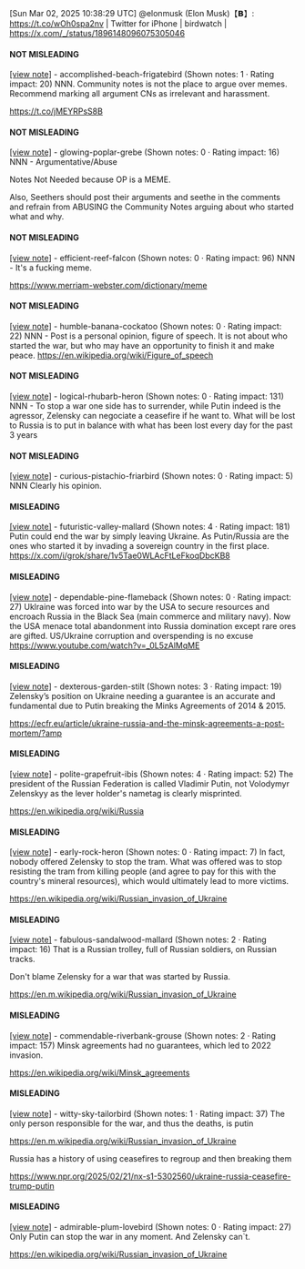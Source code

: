 [Sun Mar 02, 2025 10:38:29 UTC] @elonmusk (Elon Musk)【𝗕】: https://t.co/wOh0spa2nv | Twitter for iPhone | birdwatch | https://x.com/_/status/1896148096075305046

#### NOT MISLEADING

[[view note]](https://x.com/i/birdwatch/n/1896256081120186445) - accomplished-beach-frigatebird (Shown notes: 1 · Rating impact: 20)
NNN. Community notes is not the place to argue over memes. Recommend marking all argument CNs as irrelevant and harassment.

https://t.co/jMEYRPsS8B

#### NOT MISLEADING

[[view note]](https://x.com/i/birdwatch/n/1896240076314841266) - glowing-poplar-grebe (Shown notes: 0 · Rating impact: 16)
NNN - Argumentative/Abuse

Notes Not Needed because OP is a MEME. 

Also, Seethers should post their arguments and seethe in the comments and refrain from ABUSING the Community Notes arguing about who started what and why. 

#### NOT MISLEADING

[[view note]](https://x.com/i/birdwatch/n/1896225213936701466) - efficient-reef-falcon (Shown notes: 0 · Rating impact: 96)
NNN - It's a fucking meme.

https://www.merriam-webster.com/dictionary/meme

#### NOT MISLEADING

[[view note]](https://x.com/i/birdwatch/n/1896189653830479872) - humble-banana-cockatoo (Shown notes: 0 · Rating impact: 22)
NNN - Post is a personal opinion, figure of speech. It is not about who started the war, but who may have an opportunity to finish it and make peace. 
https://en.wikipedia.org/wiki/Figure_of_speech

#### NOT MISLEADING

[[view note]](https://x.com/i/birdwatch/n/1896174275419087162) - logical-rhubarb-heron (Shown notes: 0 · Rating impact: 131)
NNN - To stop a war one side has to surrender, while Putin indeed is the agressor, Zelensky can negociate a ceasefire if he want to. What will be lost to Russia is to put in balance with what has been lost every day for the past 3 years

#### NOT MISLEADING

[[view note]](https://x.com/i/birdwatch/n/1896170460531896604) - curious-pistachio-friarbird (Shown notes: 0 · Rating impact: 5)
NNN Clearly his opinion.

#### MISLEADING

[[view note]](https://x.com/i/birdwatch/n/1896254938411626586) - futuristic-valley-mallard (Shown notes: 4 · Rating impact: 181)
Putin could end the war by simply leaving Ukraine. As Putin/Russia are the ones who started it by invading a sovereign country in the first place.
https://x.com/i/grok/share/1v5Tae0WLAcFtLeFkoqDbcKB8

#### MISLEADING

[[view note]](https://x.com/i/birdwatch/n/1896233154085826991) - dependable-pine-flameback (Shown notes: 0 · Rating impact: 27)
Uklraine was forced into war by the USA to secure resources and encroach Russia in the Black Sea (main commerce and military navy). Now the USA menace total abandonment into Russia domination except rare ores are gifted. US/Ukraine corruption and overspending is no excuse https://www.youtube.com/watch?v=_0L5zAlMqME

#### MISLEADING

[[view note]](https://x.com/i/birdwatch/n/1896197730835234870) - dexterous-garden-stilt (Shown notes: 3 · Rating impact: 19)
Zelensky’s position on Ukraine needing a guarantee is an accurate and fundamental due to Putin breaking the Minks Agreements of 2014 & 2015.

https://ecfr.eu/article/ukraine-russia-and-the-minsk-agreements-a-post-mortem/?amp


#### MISLEADING

[[view note]](https://x.com/i/birdwatch/n/1896195928618303973) - polite-grapefruit-ibis (Shown notes: 4 · Rating impact: 52)
The president of the Russian Federation is called Vladimir Putin, not Volodymyr Zelenskyy as the lever holder's nametag is clearly misprinted.

https://en.wikipedia.org/wiki/Russia

#### MISLEADING

[[view note]](https://x.com/i/birdwatch/n/1896193344352420341) - early-rock-heron (Shown notes: 0 · Rating impact: 7)
In fact, nobody offered Zelensky to stop the tram. What was offered was to stop resisting the tram from killing people (and agree to pay for this with the country's mineral resources), which would ultimately lead to more victims.

https://en.wikipedia.org/wiki/Russian_invasion_of_Ukraine

#### MISLEADING

[[view note]](https://x.com/i/birdwatch/n/1896182406790680811) - fabulous-sandalwood-mallard (Shown notes: 2 · Rating impact: 16)
That is a Russian trolley, full of Russian soldiers, on Russian tracks.

Don't blame Zelensky for a war that was started by Russia.

https://en.m.wikipedia.org/wiki/Russian_invasion_of_Ukraine

#### MISLEADING

[[view note]](https://x.com/i/birdwatch/n/1896181913636794396) - commendable-riverbank-grouse (Shown notes: 2 · Rating impact: 157)
Minsk agreements had no guarantees, which led to 2022 invasion.

https://en.wikipedia.org/wiki/Minsk_agreements

#### MISLEADING

[[view note]](https://x.com/i/birdwatch/n/1896181129469739157) - witty-sky-tailorbird (Shown notes: 1 · Rating impact: 37)
The only person responsible for the war, and thus the deaths, is putin

https://en.m.wikipedia.org/wiki/Russian_invasion_of_Ukraine

Russia has a history of using ceasefires to regroup and then breaking them

https://www.npr.org/2025/02/21/nx-s1-5302560/ukraine-russia-ceasefire-trump-putin

#### MISLEADING

[[view note]](https://x.com/i/birdwatch/n/1896167956888895899) - admirable-plum-lovebird (Shown notes: 0 · Rating impact: 27)
Only Putin can stop the war in any moment. And Zelensky can`t. 

https://en.wikipedia.org/wiki/Russian_invasion_of_Ukraine

